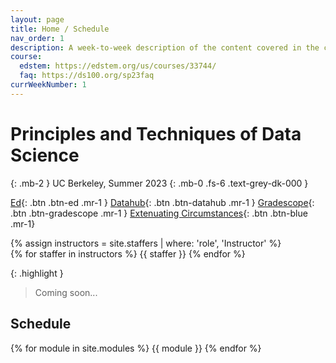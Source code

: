 ```yaml
---
layout: page
title: Home / Schedule
nav_order: 1
description: A week-to-week description of the content covered in the course.
course:
  edstem: https://edstem.org/us/courses/33744/
  faq: https://ds100.org/sp23faq
currWeekNumber: 1
---
```


# Principles and Techniques of Data Science

{: .mb-2 }
UC Berkeley, Summer 2023
{: .mb-0 .fs-6 .text-grey-dk-000 }


[Ed](#){: .btn .btn-ed .mr-1 }
[Datahub](#){: .btn .btn-datahub .mr-1 }
[Gradescope](#){: .btn .btn-gradescope .mr-1 }
[Extenuating Circumstances](#){: .btn .btn-blue .mr-1}

<div>
{% assign instructors = site.staffers | where: 'role', 'Instructor' %}
  <div class="role">
    {% for staffer in instructors %}
    {{ staffer }}
    {% endfor %}
  </div>
</div>

{: .highlight }
> Coming soon...


<a name="schedule"></a>
## Schedule

{% for module in site.modules %}
{{ module }}
{% endfor %}

